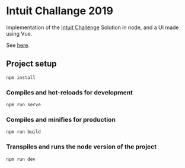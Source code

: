 # Intuit Challange 2019

Implementation of the [Intuit Challenge](https://intuit.app.box.com/s/nicki9h5ra2qw0p8f1xzs5vzdlwzw70s) 
Solution in node, and a UI made using Vue.

See [here](google.com).

## Project setup
```
npm install
```

### Compiles and hot-reloads for development
```
npm run serve
```

### Compiles and minifies for production
```
npm run build
```

### Transpiles and runs the node version of the project
```
npm run dev
```
